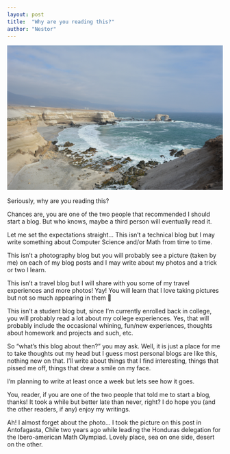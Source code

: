 ```yaml
---
layout: post
title:  "Why are you reading this?"
author: "Nestor"
---
```


![alt text](/assets/images/posts/2017-10-03.jpg "Antofagasta 2016")

Seriously, why are you reading this?

Chances are, you are one of the two people that recommended I should start a blog. But who knows, maybe a third person will eventually read it.

Let me set the expectations straight…
This isn’t a technical blog but I may write something about Computer Science and/or Math from time to time.

This isn’t a photography blog but you will probably see a picture (taken by me) on each of my blog posts and I may write about my photos and a trick or two I learn.

This isn’t a travel blog but I will share with you some of my travel experiences and more photos! Yay! You will learn that I love taking pictures but not so much appearing in them 🙂

This isn’t a student blog but, since I’m currently enrolled back in college, you will probably read a lot about my college experiences. Yes, that will probably include the occasional whining, fun/new experiences, thoughts about homework and projects and such, etc.

So “what’s this blog about then?” you may ask. Well, it is just a place for me to take thoughts out my head but I guess most personal blogs are like this, nothing new on that. I’ll write about things that I find interesting, things that pissed me off, things that drew a smile on my face.

I’m planning to write at least once a week but lets see how it goes.

You, reader, if you are one of the two people that told me to start a blog, thanks! It took a while but better late than never, right?
I do hope you (and the other readers, if any) enjoy my writings.

Ah! I almost forget about the photo… I took the picture on this post in Antofagasta, Chile two years ago while leading the Honduras delegation for the Ibero-american Math Olympiad. Lovely place, sea on one side, desert on the other.

